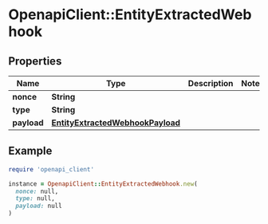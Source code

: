 # OpenapiClient::EntityExtractedWebhook

## Properties

| Name | Type | Description | Notes |
| ---- | ---- | ----------- | ----- |
| **nonce** | **String** |  |  |
| **type** | **String** |  |  |
| **payload** | [**EntityExtractedWebhookPayload**](EntityExtractedWebhookPayload.md) |  |  |

## Example

```ruby
require 'openapi_client'

instance = OpenapiClient::EntityExtractedWebhook.new(
  nonce: null,
  type: null,
  payload: null
)
```

